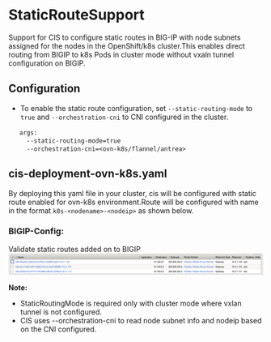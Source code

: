# StaticRouteSupport

Support for CIS to configure static routes in BIG-IP with node subnets assigned for the nodes in the OpenShift/k8s cluster.This enables direct routing from BIGIP to k8s Pods in cluster mode without vxaln tunnel configuration on BIGIP.

## Configuration
* To enable the static route configuration, set ``--static-routing-mode`` to ``true`` and ``--orchestration-cni`` to CNI configured in the cluster.
```
   args:
     --static-routing-mode=true
     --orchestration-cni=<ovn-k8s/flannel/antrea>
```

## cis-deployment-ovn-k8s.yaml

By deploying this yaml file in your cluster, cis will be configured with static route enabled for ovn-k8s environment.Route will be configured with name in the format ``k8s-<nodename>-<nodeip>`` as shown below.

### BIGIP-Config:

Validate static routes added on to BIGIP
![static_route config](static-route.png?raw=true "static route config")

**Note:**

* StaticRoutingMode is required only with cluster mode where vxlan tunnel is not configured.
* CIS uses --orchestration-cni to read node subnet info and nodeip based on the CNI configured.





